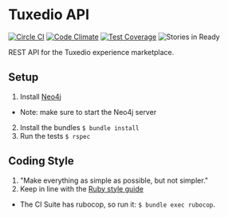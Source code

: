 # Tuxedio API

[![Circle CI](https://circleci.com/gh/tuxedio/tuxedio-api.svg?style=shield)](https://circleci.com/gh/tuxedio/tuxedio-api)
[![Code Climate](https://codeclimate.com/github/tuxedio/tuxedio-api/badges/gpa.svg)](https://codeclimate.com/github/tuxedio/tuxedio-api)
[![Test Coverage](https://codeclimate.com/github/tuxedio/tuxedio-api/badges/coverage.svg)](https://codeclimate.com/github/tuxedio/tuxedio-api)
![Stories in Ready](https://badge.waffle.io/tuxedio/tuxedio-api.png?label=ready&title=Ready)

REST API for the Tuxedio experience marketplace.

## Setup

1. Install [Neo4j](http://neo4j.com/docs/stable/server-installation.html)
  * Note: make sure to start the Neo4j server
2. Install the bundles
  `$ bundle install`
3. Run the tests
  `$ rspec`

## Coding Style

1. "Make everything as simple as possible, but not simpler."
2. Keep in line with the [Ruby style guide](https://github.com/bbatsov/ruby-style-guide)
  - The CI Suite has rubocop, so run it: `$ bundle exec rubocop`.
